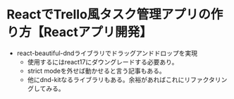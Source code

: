 # ReactでTrello風タスク管理アプリの作り方【Reactアプリ開発】

- react-beautiful-dndライブラリでドラッグアンドドロップを実現
  - 使用するにはreact17にダウングレードする必要あり。
  - strict modeを外せば動かせると言う記事もある。
  - 他にdnd-kitなるライブラリもある。余裕があればこれにリファクタリングしてみる。


